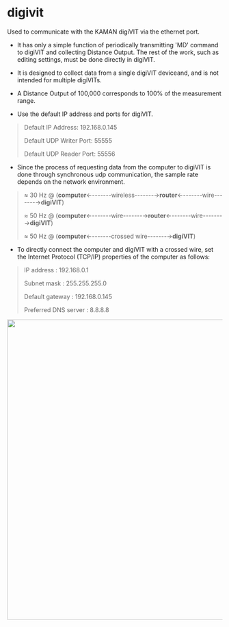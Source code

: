 # digivit

Used to communicate with the KAMAN digiVIT via the ethernet port.

- It has only a simple function of periodically transmitting 'MD' command to digiVIT and collecting Distance Output. The rest of the work, such as editing settings, must be done directly in digiVIT.

- It is designed to collect data from a single digiVIT deviceand, and is not intended for multiple digiVITs. 

- A Distance Output of 100,000 corresponds to 100% of the measurement range.
- Use the default IP address and ports for digiVIT.

> Default IP Address: 192.168.0.145
>
> Default UDP Writer Port: 55555
>
> Default UDP Reader Port: 55556

- Since the process of requesting data from the computer to digiVIT is done through synchronous udp communication, the sample rate depends on the network environment.

> ≈ 30 Hz  @  (**computer**←-------wireless-------→**router**←-------wire-------→**digiVIT**)
>
> ≈ 50 Hz  @  (**computer**←-------wire-------→**router**←-------wire-------→**digiVIT**)
>
> ≈ 50 Hz  @  (**computer**←-------crossed wire-------→**digiVIT**)

- To directly connect the computer and digiVIT with a crossed wire, set the Internet Protocol (TCP/IP) properties of the computer as follows:

> IP address : 192.168.0.1
>
> Subnet mask : 255.255.255.0
>
> Default gateway : 192.168.0.145
>
> Preferred DNS server : 8.8.8.8

<img src="https://user-images.githubusercontent.com/93251045/221889563-0c22bdd5-42c6-446f-9b03-c70409c8e8ab.png"  width="700">
